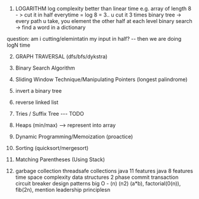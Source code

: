1. LOGARITHM
log complexity better than linear time
e.g. 
array of length 8 - > cut it in half everytime = log 8 = 3.. u cut it 3 times
binary tree -> every path u take, you element the other half at each level
binary search -> find a word in a dictionary
   
question: am i cutting/elemintatin my input in half? -- then we are doing logN time


2. GRAPH TRAVERSAL (dfs/bfs/dykstra)

3. Binary Search Algorithm

4. Sliding Window Technique/Manipulating Pointers (longest palindrome)

5. invert a binary tree

6. reverse linked list

7. Tries / Suffix Tree --- TODO

8. Heaps (min/max) --> represent into array

9. Dynamic Programming/Memoization (proactice)

10. Sorting (quicksort/mergesort)

11. Matching Parentheses (Using Stack)

12. garbage collection
    threadsafe collections
    java 11 features
    java 8 features
    time space complexity
    data structures
    2 phase commit
    transaction
    circuit breaker
    design patterns
    big O - (n) (n2) (a*b), factorial(0(n)), fib(2n),
    mention leadership principlesn
